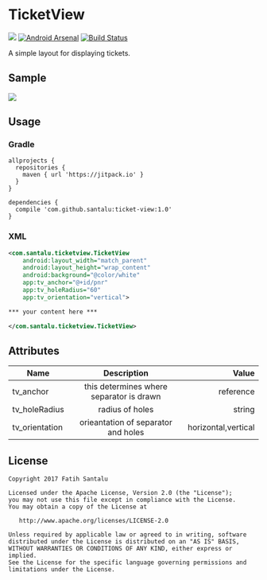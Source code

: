 # TicketView

[![](https://jitpack.io/v/santalu/ticket-view.svg)](https://jitpack.io/#santalu/ticket-view) [![Android Arsenal](https://img.shields.io/badge/Android%20Arsenal-TicketView-brightgreen.svg?style=flat)](https://android-arsenal.com/details/1/6223) [![Build Status](https://travis-ci.org/santalu/ticket-view.svg?branch=master)](https://travis-ci.org/santalu/ticket-view)

A simple layout for displaying tickets.

## Sample

<img src="https://github.com/santalu/ticket-view/blob/master/screens/sample.png"/>

## Usage

### Gradle
```
allprojects {
  repositories {
    maven { url 'https://jitpack.io' }
  }
}
```
```
dependencies {
  compile 'com.github.santalu:ticket-view:1.0'
}
```

### XML
```xml
<com.santalu.ticketview.TicketView
    android:layout_width="match_parent"
    android:layout_height="wrap_content"
    android:background="@color/white"
    app:tv_anchor="@+id/pnr"
    app:tv_holeRadius="60"
    app:tv_orientation="vertical">

*** your content here ***

</com.santalu.ticketview.TicketView>
```

## Attributes

| Name        | Description           | Value  |
| ------------- |:-------------:| -----:|
| tv_anchor     | this determines where separator is drawn     | reference |
| tv_holeRadius | radius of holes      |   string |
| tv_orientation | orieantation of separator and holes      |   horizontal,vertical |

## License
```
Copyright 2017 Fatih Santalu

Licensed under the Apache License, Version 2.0 (the "License");
you may not use this file except in compliance with the License.
You may obtain a copy of the License at

   http://www.apache.org/licenses/LICENSE-2.0

Unless required by applicable law or agreed to in writing, software
distributed under the License is distributed on an "AS IS" BASIS,
WITHOUT WARRANTIES OR CONDITIONS OF ANY KIND, either express or implied.
See the License for the specific language governing permissions and
limitations under the License.
```
